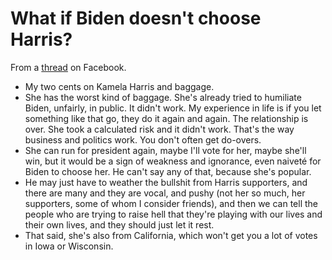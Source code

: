 # What if Biden doesn't choose Harris?
From a <a href="https://www.facebook.com/dave.winer.12/posts/1300841583456577?comment_id=1300853373455398&reply_comment_id=1301136613427074">thread</a> on Facebook.
* My two cents on Kamela Harris and baggage.
* She has the worst kind of baggage. She's already tried to humiliate Biden, unfairly, in public. It didn't work. My experience in life is if you let something like that go, they do it again and again. The relationship is over. She took a calculated risk and it didn't work. That's the way business and politics work. You don't often get do-overs.
* She can run for president again, maybe I'll vote for her, maybe she'll win, but it would be a sign of weakness and ignorance, even naiveté for Biden to choose her. He can't say any of that, because she's popular. 
* He may just have to weather the bullshit from Harris supporters, and there are many and they are vocal, and pushy (not her so much, her supporters, some of whom I consider friends), and then we can tell the people who are trying to raise hell that they're playing with our lives and their own lives, and they should just let it rest. 
* That said, she's also from California, which won't get you a lot of votes in Iowa or Wisconsin.

